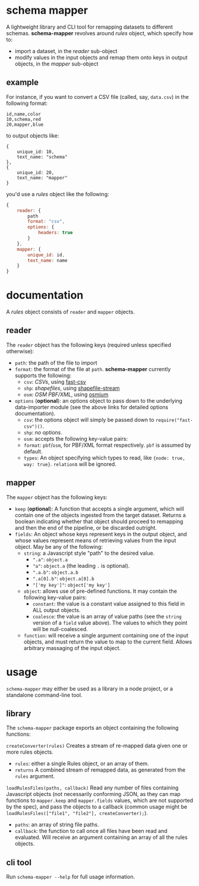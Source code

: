 # schema mapper
A lightweight library and CLI tool for remapping datasets to different schemas. **schema-mapper** revolves around
*rules* object, which specify how to:

  * import a dataset, in the *reader* sub-object
  * modify values in the input objects and remap them onto keys in output objects, in the *mapper* sub-object


## example

For instance, if you want to convert a CSV file (called, say, `data.csv`) in the following format:

```
id,name,color
10,schema,red
20,mapper,blue
```

to output objects like:

```
{
	unique_id: 10,
	text_name: "schema"
},
{
	unique_id: 20,
	text_name: "mapper"
}
```

you'd use a *rules* object like the following:

```javascript
{
	reader: {
		path
		format: "csv",
		options: {
			headers: true
		}
	},
	mapper: {
		unique_id: id,
		text_name: name
	}
}
```

# documentation
A *rules* object consists of `reader` and `mapper` objects.

## reader
The `reader` object has the following keys (required unless specified otherwise):

  * `path`: the path of the file to import
  * `format`: the format of the file at `path`. **schema-mapper** currently supports the following:
    * `csv`: *CSVs*, using [fast-csv](https://www.npmjs.org/package/fast-csv)
    * `shp`: *shapefiles*, using [shapefile-stream](https://www.npmjs.org/package/shapefile-stream)
    * `osm`: *OSM PBF/XML*, using [osmium](https://www.npmjs.org/package/osmium)
  * `options` (**optional**): an options object to pass down to the underlying data-importer module (see the above
    links for detailed options documentation).
    * `csv`: the options object will simply be passed down to `require("fast-csv")()`.
    * `shp`: *no options*.
    * `osm`: accepts the following key-value pairs:
     * `format`: `pbf`/`osm`, for PBF/XML format respectively. `pbf` is assumed by default.
     * `types`: An object specifying which types to read, like `{node: true, way: true}`. `relation`s will be ignored.


## mapper
The `mapper` object has the following keys:

  * `keep` (**optional**): A function that accepts a single argument, which will contain one of the objects ingested
    from the target dataset. Returns a boolean indicating whether that object should proceed to remapping and
    then the end of the pipeline, or be discarded outright.
  * `fields`: An object whose keys represent keys in the output object, and whose values represent means of retrieving
    values from the input object. May be any of the following:
      * `string`: a Javascript style "path" to the desired value.
        * `".a"`: `object.a`
        * `"a"`: `object.a` (the leading `.` is optional).
        * `".a.b"`: `object.a.b`
        * `".a[0].b"`: `object.a[0].b`
        * `"['my key']"`: `object['my key']`
      * `object`: allows use of pre-defined functions. It may contain the following key-value pairs:
        * `constant`: the value is a constant value assigned to this field in ALL output objects.
        * `coalesce`: the value is an array of value paths (see the `string` version of a `field` value above). The
          values to which they point will be null-coalesced.
      * `function`: will receive a single argument containing one of the input objects, and must return the value to
        map to the current field. Allows arbitrary massaging of the input object.

# usage
`schema-mapper` may either be used as a library in a node project, or a standalone command-line tool.

## library
The `schema-mapper` package exports an object containing the following functions:

`createConverter(rules)`
Creates a stream of re-mapped data given one or more rules objects.

  * `rules`: either a single Rules object, or an array of them.
  * `returns` A combined stream of remapped data, as generated from the `rules` argument.

`loadRulesFiles(paths, callback)`
Read any number of files containing Javascript objects (not necessarily conforming JSON, as they can map functions to
`mapper.keep` and `mapper.fields` values, which are not supported by the spec), and pass the objects to a callback
(common usage might be `loadRulesFiles(["file1", "file2"], createConverter);`).

  * `paths`: an array of string file paths.
  * `callback`: the function to call once all files have been read and evaluated. Will receive an argument containing
    an array of all the rules objects.

## cli tool
Run `schema-mapper --help` for full usage information.
